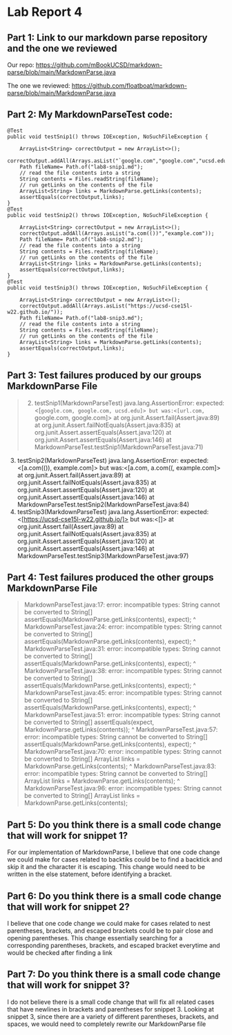 # Lab Report 4

## Part 1: Link to our markdown parse repository and the one we reviewed 

Our repo: https://github.com/mBookUCSD/markdown-parse/blob/main/MarkdownParse.java

The one we reviewed: https://github.com/floatboat/markdown-parse/blob/main/MarkdownParse.java

## Part 2: My MarkdownParseTest code: 

> 
    @Test
    public void testSnip1() throws IOException, NoSuchFileException {

        ArrayList<String> correctOutput = new ArrayList<>();
        correctOutput.addAll(Arrays.asList("`google.com","google.com","ucsd.edu"));
        Path fileName= Path.of("lab8-snip1.md");
        // read the file contents into a string
	    String contents = Files.readString(fileName);
        // run getLinks on the contents of the file
        ArrayList<String> links = MarkdownParse.getLinks(contents);
        assertEquals(correctOutput,links);
    }
    @Test
    public void testSnip2() throws IOException, NoSuchFileException {

        ArrayList<String> correctOutput = new ArrayList<>();
        correctOutput.addAll(Arrays.asList("a.com(())","example.com"));
        Path fileName= Path.of("lab8-snip2.md");
        // read the file contents into a string
	    String contents = Files.readString(fileName);
        // run getLinks on the contents of the file
        ArrayList<String> links = MarkdownParse.getLinks(contents);
        assertEquals(correctOutput,links);
    }
    @Test
    public void testSnip3() throws IOException, NoSuchFileException {

        ArrayList<String> correctOutput = new ArrayList<>();
        correctOutput.addAll(Arrays.asList("https://ucsd-cse15l-w22.github.io/"));
        Path fileName= Path.of("lab8-snip3.md");
        // read the file contents into a string
	    String contents = Files.readString(fileName);
        // run getLinks on the contents of the file
        ArrayList<String> links = MarkdownParse.getLinks(contents);
        assertEquals(correctOutput,links);
    }

## Part 3: Test failures produced by our groups MarkdownParse File 
> 2) testSnip1(MarkdownParseTest)
java.lang.AssertionError: expected:<[`google.com, google.com, ucsd.edu]> but was:<[url.com, `google.com, google.com]>
	at org.junit.Assert.fail(Assert.java:89)
	at org.junit.Assert.failNotEquals(Assert.java:835)
	at org.junit.Assert.assertEquals(Assert.java:120)
	at org.junit.Assert.assertEquals(Assert.java:146)
	at MarkdownParseTest.testSnip1(MarkdownParseTest.java:71)
3) testSnip2(MarkdownParseTest)
java.lang.AssertionError: expected:<[a.com(()), example.com]> but was:<[a.com, a.com((, example.com]>
	at org.junit.Assert.fail(Assert.java:89)
	at org.junit.Assert.failNotEquals(Assert.java:835)
	at org.junit.Assert.assertEquals(Assert.java:120)
	at org.junit.Assert.assertEquals(Assert.java:146)
	at MarkdownParseTest.testSnip2(MarkdownParseTest.java:84)
4) testSnip3(MarkdownParseTest)
java.lang.AssertionError: expected:<[https://ucsd-cse15l-w22.github.io/]> but was:<[]>
	at org.junit.Assert.fail(Assert.java:89)
	at org.junit.Assert.failNotEquals(Assert.java:835)
	at org.junit.Assert.assertEquals(Assert.java:120)
	at org.junit.Assert.assertEquals(Assert.java:146)
	at MarkdownParseTest.testSnip3(MarkdownParseTest.java:97)

## Part 4: Test failures produced the other groups MarkdownParse File 
> MarkdownParseTest.java:17: error: incompatible types: String cannot be converted to String[]
        assertEquals(MarkdownParse.getLinks(contents), expect);
                                            ^
MarkdownParseTest.java:24: error: incompatible types: String cannot be converted to String[]
        assertEquals(MarkdownParse.getLinks(contents), expect);
                                            ^
MarkdownParseTest.java:31: error: incompatible types: String cannot be converted to String[]
        assertEquals(MarkdownParse.getLinks(contents), expect);
                                            ^
MarkdownParseTest.java:38: error: incompatible types: String cannot be converted to String[]
        assertEquals(MarkdownParse.getLinks(contents), expect);
                                            ^
MarkdownParseTest.java:45: error: incompatible types: String cannot be converted to String[]
        assertEquals(MarkdownParse.getLinks(contents), expect);
                                            ^
MarkdownParseTest.java:51: error: incompatible types: String cannot be converted to String[]
        assertEquals(expect, MarkdownParse.getLinks(contents));
                                                    ^
MarkdownParseTest.java:57: error: incompatible types: String cannot be converted to String[]
        assertEquals(MarkdownParse.getLinks(contents), expect);
                                            ^
MarkdownParseTest.java:70: error: incompatible types: String cannot be converted to String[]
        ArrayList<String> links = MarkdownParse.getLinks(contents);
                                                         ^
MarkdownParseTest.java:83: error: incompatible types: String cannot be converted to String[]
        ArrayList<String> links = MarkdownParse.getLinks(contents);
                                                         ^
MarkdownParseTest.java:96: error: incompatible types: String cannot be converted to String[]
        ArrayList<String> links = MarkdownParse.getLinks(contents);

## Part 5: Do you think there is a small code change that will work for snippet 1? 

For our implementation of MarkdownParse, I believe that one code change we could make for cases related to backtiks could be to find a backtick and skip it and the character it is escaping. This change would need to be written in the else statement, before identifying a bracket. 

## Part 6: Do you think there is a small code change that will work for snippet 2? 

I believe that one code change we could make for cases related to nest parentheses, brackets, and escaped brackets could be to pair close and opening parentheses. This change essentially searching for a corresponding parentheses, brackets, and escaped bracket everytime and would be checked after finding a link 

## Part 7: Do you think there is a small code change that will work for snippet 3? 

I do not believe there is a small code change that will fix all related cases that have newlines in brackets and parentheses for snippet 3. Looking at snippet 3, since there are a variety of different parentheses, brackets, and spaces, we would need to completely rewrite our MarkdownParse file 